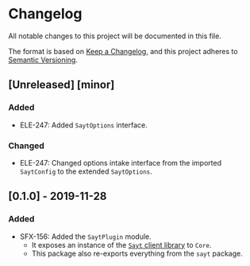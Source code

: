 # Changelog
All notable changes to this project will be documented in this file.

The format is based on [Keep a Changelog](https://keepachangelog.com/en/1.0.0/),
and this project adheres to [Semantic Versioning](https://semver.org/spec/v2.0.0.html).

## [Unreleased] [minor]
### Added
- ELE-247: Added `SaytOptions` interface.

### Changed
- ELE-247: Changed options intake interface from the imported `SaytConfig` to the extended `SaytOptions`.

## [0.1.0] - 2019-11-28
### Added
- SFX-156: Added the `SaytPlugin` module.
  - It exposes an instance of the [`Sayt` client library](https://www.npmjs.com/package/sayt) to `Core`.
  - This package also re-exports everything from the `sayt` package.
